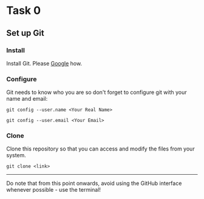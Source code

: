 # Task 0

## Set up Git

### Install
Install Git. Please [Google](https://www.google.com/search?q=how+to+install+git&oq=how+to+install+git) how.

### Configure
Git needs to know who you are so don't forget to configure git with your name and email:

`
git config --user.name <Your Real Name> 
`

`
git config --user.email <Your Email>
`

### Clone

Clone this repository so that you can access and modify the files from your system.

`
git clone <link>
`

-------
Do note that from this point onwards, avoid using the GitHub interface whenever possible - use the terminal!